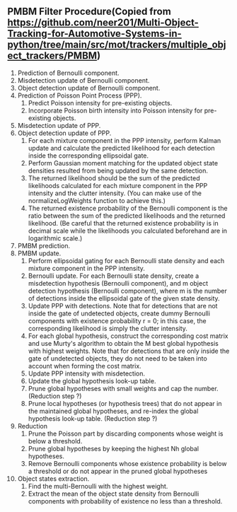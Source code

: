 ## PMBM Filter Procedure(Copied from https://github.com/neer201/Multi-Object-Tracking-for-Automotive-Systems-in-python/tree/main/src/mot/trackers/multiple_object_trackers/PMBM)

1. Prediction of Bernoulli component.
2. Misdetection update of Bernoulli component.
3. Object detection update of Bernoulli component.
4. Prediction of Poisson Point Process (PPP).
   1. Predict Poisson intensity for pre-existing objects.
   2. Incorporate Poisson birth intensity into Poisson intensity for pre-existing objects.
5. Misdetection update of PPP.
6. Object detection update of PPP.
   1. For each mixture component in the PPP intensity, perform Kalman update and calculate the predicted likelihood for each detection inside the corresponding ellipsoidal gate.
   2. Perform Gaussian moment matching for the updated object state densities resulted from being updated by the same detection.
   3. The returned likelihood should be the sum of the predicted likelihoods calculated for each mixture component in the PPP intensity and the clutter intensity. (You can make use of the normalizeLogWeights function to achieve this.)
   4. The returned existence probability of the Bernoulli component is the ratio between the sum of the predicted likelihoods and the returned likelihood. (Be careful that the returned existence probability is in decimal scale while the likelihoods you calculated beforehand are in logarithmic scale.)
7. PMBM prediction.
8. PMBM update.
   1. Perform ellipsoidal gating for each Bernoulli state density and each mixture component in the PPP intensity.
   2. Bernoulli update. For each Bernoulli state density, create a misdetection hypothesis (Bernoulli component), and m object detection hypothesis (Bernoulli component), where m is the number of detections inside the ellipsoidal gate of the given state density.
   3. Update PPP with detections. Note that for detections that are not inside the gate of undetected objects, create dummy Bernoulli components with existence probability r = 0; in this case, the corresponding likelihood is simply the clutter intensity.
   4. For each global hypothesis, construct the corresponding cost matrix and use Murty's algorithm to obtain the M best global hypothesis with highest weights. Note that for detections that are only inside the gate of undetected objects, they do not need to be taken into account when forming the cost matrix.
   5. Update PPP intensity with misdetection.
   6. Update the global hypothesis look-up table.
   7. Prune global hypotheses with small weights and cap the number. (Reduction step ?)
   8. Prune local hypotheses (or hypothesis trees) that do not appear in the maintained global hypotheses, and re-index the global hypothesis look-up table. (Reduction step ?) 
9. Reduction
   1.  Prune the Poisson part by discarding components whose weight is below a threshold.
   2.  Prune global hypotheses by keeping the highest Nh global hypotheses.
   3.  Remove Bernoulli components whose existence probability is below a threshold or do not appear in the pruned global hypotheses
10. Object states extraction.
    1.  Find the multi-Bernoulli with the highest weight.
    2.  Extract the mean of the object state density from Bernoulli components with probability of existence no less than a threshold.

